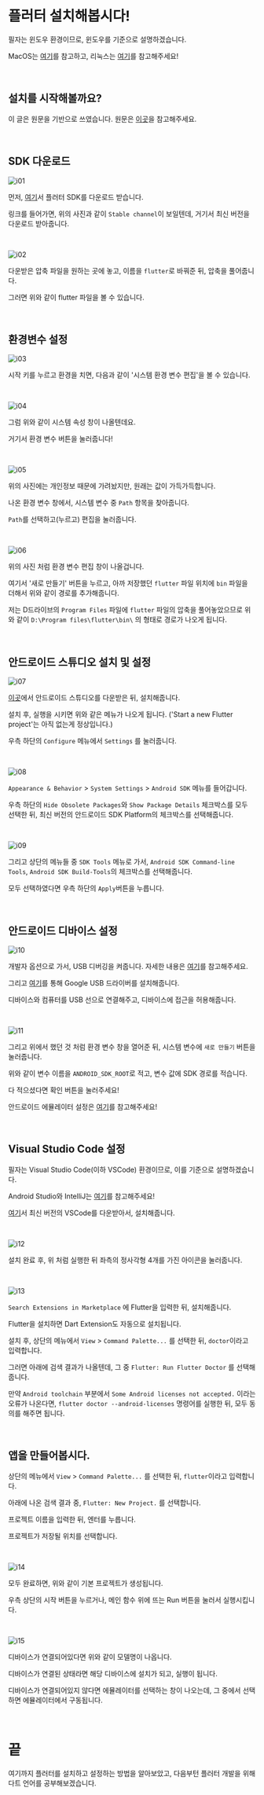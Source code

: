 # 플러터 설치해봅시다!

필자는 윈도우 환경이므로, 윈도우를 기준으로 설명하겠습니다.

MacOS는 [여기](https://flutter.dev/docs/get-started/install/macos)를 참고하고, 리눅스는 [여기](https://flutter.dev/docs/get-started/install/linux)를 참고해주세요!

<br>

## 설치를 시작해볼까요?

이 글은 원문을 기반으로 쓰였습니다. 원문은 [이곳](https://flutter.dev/docs/get-started/install/windows)을 참고해주세요.

<br>

## SDK 다운로드

![i01](./i01.png)

먼저, [여기](https://flutter.dev/docs/development/tools/sdk/releases?tab=windows)서 플러터 SDK를 다운로드 받습니다.

링크를 들어가면, 위의 사진과 같이 `Stable channel`이 보일텐데, 거기서 최신 버전을 다운로드 받아줍니다.

<br>

![i02](./i02.png)

다운받은 압축 파일을 원하는 곳에 놓고, 이름을 `flutter`로 바꿔준 뒤, 압축을 풀어줍니다.

그러면 위와 같이 flutter 파일을 볼 수 있습니다.

<br>

## 환경변수 설정

![i03](./i03.png)

시작 키를 누르고 환경을 치면, 다음과 같이 '시스템 환경 변수 편집'을 볼 수 있습니다.

<br>

![i04](./i04.png)

그럼 위와 같이 시스템 속성 창이 나올텐데요.

거기서 환경 변수 버튼을 눌러줍니다!

<br>

![i05](./i05.png)

위의 사진에는 개인정보 때문에 가려놨지만, 원래는 값이 가득가득합니다.

나온 환경 변수 창에서, 시스템 변수 중 `Path` 항목을 찾아줍니다.

`Path`를 선택하고(누르고) 편집을 눌러줍니다.

<br>

![i06](./i06.png)

위의 사진 처럼 환경 변수 편집 창이 나올겁니다.

여기서 '새로 만들기' 버튼을 누르고, 아까 저장했던 `flutter` 파일 위치에 `bin` 파일을 더해서 위와 같이 경로를 추가해줍니다.

저는 D드라이브의 `Program Files` 파일에 `flutter` 파일의 압축을 풀어놓았으므로 위와 같이 `D:\Program files\flutter\bin\` 의 형태로 경로가 나오게 됩니다.

<br>

## 안드로이드 스튜디오 설치 및 설정

![i07](./i07.png)

[이곳](https://developer.android.com/studio)에서 안드로이드 스튜디오를 다운받은 뒤, 설치해줍니다.

설치 후, 실행을 시키면 위와 같은 메뉴가 나오게 됩니다. ('Start a new Flutter project'는 아직 없는게 정상입니다.)

우측 하단의 `Configure` 메뉴에서 `Settings` 를 눌러줍니다.

<br>

![i08](./i08.png)

`Appearance & Behavior` > `System Settings` > `Android SDK` 메뉴를 들어갑니다.

우측 하단의 `Hide Obsolete Packages`와 `Show Package Details` 체크박스를 모두 선택한 뒤, 최신 버전의 안드로이드 SDK Platform의 체크박스를 선택해줍니다.

<br>

![i09](./i09.png)

그리고 상단의 메뉴들 중 `SDK Tools` 메뉴로 가서, `Android SDK Command-line Tools`, `Android SDK Build-Tools`의 체크박스를 선택해줍니다.

모두 선택하였다면 우측 하단의 `Apply`버튼을 누릅니다.

<br>

## 안드로이드 디바이스 설정

![i10](./i10.png)

개발자 옵션으로 가서, USB 디버깅을 켜줍니다. 자세한 내용은 [여기](https://developer.android.com/studio/debug/dev-options)를 참고해주세요.

그리고 [여기](https://developer.android.com/studio/run/win-usb)를 통해 Google USB 드라이버를 설치해줍니다.

디바이스와 컴퓨터를 USB 선으로 연결해주고, 디바이스에 접근을 허용해줍니다.

<br>

![i11](./i11.png)

그리고 위에서 했던 것 처럼 환경 변수 창을 열어준 뒤, 시스템 변수에 `새로 만들기` 버튼을 눌러줍니다.

위와 같이 변수 이름을 `ANDROID_SDK_ROOT`로 적고, 변수 값에 SDK 경로를 적습니다.

다 적으셨다면 확인 버튼을 눌러주세요!

안드로이드 에뮬레이터 설정은 [여기](https://flutter.dev/docs/get-started/install/windows#set-up-the-android-emulator)를 참고해주세요!

<br>

## Visual Studio Code 설정

필자는 Visual Studio Code(이하 VSCode) 환경이므로, 이를 기준으로 설명하겠습니다.

Android Studio와 IntelliJ는 [여기](https://flutter.dev/docs/get-started/editor?tab=androidstudio)를 참고해주세요!

[여기](https://code.visualstudio.com/)서 최신 버전의 VSCode를 다운받아서, 설치해줍니다.

<br>

![i12](./i12.png)

설치 완료 후, 위 처럼 실행한 뒤 좌측의 정사각형 4개를 가진 아이콘을 눌러줍니다.

<br>

![i13](./i13.png)

`Search Extensions in Marketplace` 에 Flutter을 입력한 뒤, 설치해줍니다.

Flutter을 설치하면 Dart Extension도 자동으로 설치됩니다.

설치 후, 상단의 메뉴에서 `View` > `Command Palette...` 를 선택한 뒤, `doctor`이라고 입력합니다.

그러면 아래에 검색 결과가 나올텐데, 그 중 `Flutter: Run Flutter Doctor` 를 선택해줍니다.

만약 `Android toolchain` 부분에서 `Some Android licenses not accepted.` 이라는 오류가 나온다면, `flutter doctor --android-licenses` 명령어를 실행한 뒤, 모두 동의를 해주면 됩니다.

<br>

## 앱을 만들어봅시다.

상단의 메뉴에서 `View` > `Command Palette...` 를 선택한 뒤, `flutter`이라고 입력합니다.

아래에 나온 검색 결과 중, `Flutter: New Project.` 를 선택합니다.

프로젝트 이름을 입력한 뒤, 엔터를 누릅니다.

프로젝트가 저장될 위치를 선택합니다.

<br>

![i14](./i14.png)

모두 완료하면, 위와 같이 기본 프로젝트가 생성됩니다.

우측 상단의 시작 버튼을 누르거나, 메인 함수 위에 뜨는 Run 버튼을 눌러서 실행시킵니다.

<br>

![i15](./i15.png)

디바이스가 연결되어있다면 위와 같이 모델명이 나옵니다.

디바이스가 연결된 상태라면 해당 디바이스에 설치가 되고, 실행이 됩니다.

디바이스가 연결되어있지 않다면 에뮬레이터를 선택하는 창이 나오는데, 그 중에서 선택하면 에뮬레이터에서 구동됩니다.

<br>

# 끝

여기까지 플러터를 설치하고 설정하는 방법을 알아보았고, 다음부턴 플러터 개발을 위해 다트 언어를 공부해보겠습니다.